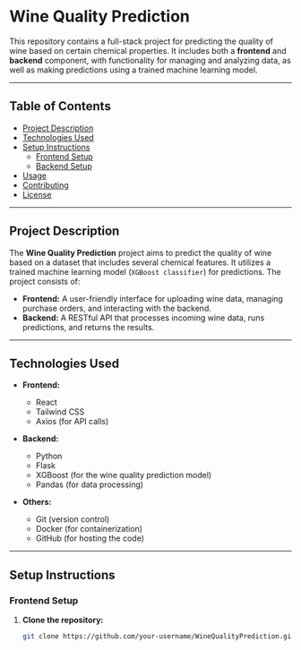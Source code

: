 # Wine Quality Prediction

This repository contains a full-stack project for predicting the quality of wine based on certain chemical properties. It includes both a **frontend** and **backend** component, with functionality for managing and analyzing data, as well as making predictions using a trained machine learning model.

---

## Table of Contents

- [Project Description](#project-description)
- [Technologies Used](#technologies-used)
- [Setup Instructions](#setup-instructions)
  - [Frontend Setup](#frontend-setup)
  - [Backend Setup](#backend-setup)
- [Usage](#usage)
- [Contributing](#contributing)
- [License](#license)

---

## Project Description

The **Wine Quality Prediction** project aims to predict the quality of wine based on a dataset that includes several chemical features. It utilizes a trained machine learning model (`XGBoost classifier`) for predictions. The project consists of:

- **Frontend:** A user-friendly interface for uploading wine data, managing purchase orders, and interacting with the backend.
- **Backend:** A RESTful API that processes incoming wine data, runs predictions, and returns the results.

---

## Technologies Used

- **Frontend:**
  - React
  - Tailwind CSS
  - Axios (for API calls)
  
- **Backend:**
  - Python
  - Flask
  - XGBoost (for the wine quality prediction model)
  - Pandas (for data processing)

- **Others:**
  - Git (version control)
  - Docker (for containerization)
  - GitHub (for hosting the code)

---

## Setup Instructions

### Frontend Setup

1. **Clone the repository:**
   ```bash
   git clone https://github.com/your-username/WineQualityPrediction.git
